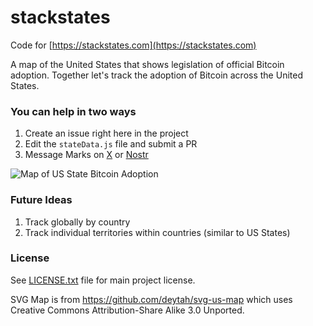 # stackstates
Code for [https://stackstates.com](https://stackstates.com)

A map of the United States that shows legislation of official Bitcoin adoption. Together let's track the adoption of Bitcoin across the United States.

### You can help in two ways
1. Create an issue right here in the project
1. Edit the `stateData.js` file and submit a PR
1. Message Marks on [X](https://x.com/marks_ftw) or [Nostr](https://primal.net/marks)

![Map of US State Bitcoin Adoption](https://i.nostr.build/SYfm4Obyp2cR1EBG.png)

### Future Ideas
1. Track globally by country
1. Track individual territories within countries (similar to US States)

### License
See [LICENSE.txt](LICENSE.txt) file for main project license.

SVG Map is from https://github.com/deytah/svg-us-map which uses Creative Commons Attribution-Share Alike 3.0 Unported.
